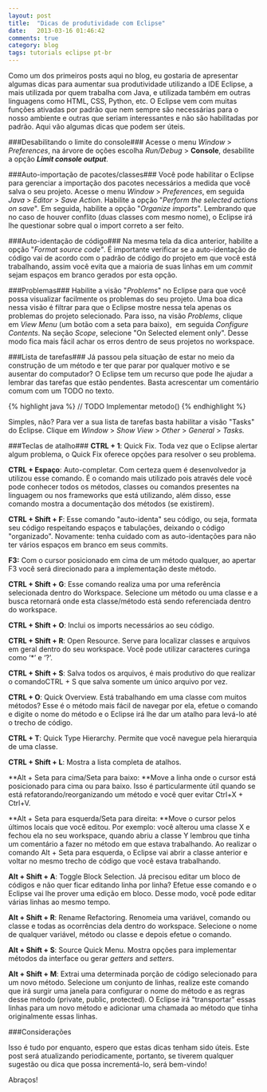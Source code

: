 ```yaml
---
layout: post
title:  "Dicas de produtividade com Eclipse"
date:   2013-03-16 01:46:42
comments: true
category: blog
tags: tutorials eclipse pt-br
---
```

Como um dos primeiros posts aqui no blog, eu gostaria de apresentar algumas dicas para aumentar sua produtividade utilizando a IDE Eclipse, a mais utilizada por quem trabalha com Java, e utilizada também em outras linguagens como HTML, CSS, Python, etc. O Eclipse vem com muitas funções ativadas por padrão que nem sempre são necessárias para o nosso ambiente e outras que seriam interessantes e não são habilitadas por padrão. Aqui vão algumas dicas que podem ser úteis.

###Desabilitando o limite do console###
Acesse o menu *Window* > *Preferences*, na árvore de oções escolha *Run/Debug* > **Console**, desabilite a opção ***Limit console output***.


###Auto-importação de pacotes/classes###
Você pode habilitar o Eclipse para gerenciar a importação dos pacotes necessários a medida que você salva o seu projeto. Acesse o menu *Window* &gt; *Preferences*, em seguida *Java* &gt; *Editor* &gt; *Save Action*. Habilite a opção "*Perform the selected actions on save*". Em seguida, habilite a opção "*Organize imports*". Lembrando que no caso de houver conflito (duas classes com mesmo nome), o Eclipse irá lhe questionar sobre qual o import correto a ser feito.


###Auto-identação de código###
Na mesma tela da dica anterior, habilite a opção "*Format source code"*. É importante verificar se a auto-identação de código vai de acordo com o padrão de código do projeto em que você está trabalhando, assim você evita que a maioria de suas linhas em um *commit* sejam espaços em branco gerados por esta opção.


###Problemas###
Habilite a visão "*Problems*" no Eclipse para que você possa visualizar facilmente os problemas do seu projeto. Uma boa dica nessa visão é filtrar para que o Eclipse mostre nessa tela apenas os problemas do projeto selecionado. Para isso, na visão *Problems*, clique em *View Menu* (um botão com a seta para baixo),  em seguida *Configure Contents*. Na seção *Scope*, selecione "On Selected element only". Desse modo fica mais fácil achar os erros dentro de seus projetos no workspace.

###Lista de tarefas###
Já passou pela situação de estar no meio da construção de um método e ter que parar por qualquer motivo e se ausentar do computador? O Eclipse tem um recurso que pode lhe ajudar a lembrar das tarefas que estão pendentes. Basta acrescentar um comentário comum com um TODO no texto.

{% highlight java %}
// TODO Implementar metodo()
{% endhighlight %}


Simples, não? Para ver a sua lista de tarefas basta habilitar a visão "Tasks" do Eclipse. Clique em *Window* &gt; *Show View* &gt; *Other* &gt; *General* &gt; *Tasks.*


###Teclas de atalho###
**CTRL + 1**: Quick Fix. Toda vez que o Eclipse alertar algum problema, o Quick Fix oferece opções para resolver o seu problema.

**CTRL + Espaço**: Auto-completar. Com certeza quem é desenvolvedor ja utilizou esse comando. É o comando mais utilizado pois através dele você pode conhecer todos os métodos, classes ou comandos presentes na linguagem ou nos frameworks que está utilizando, além disso, esse comando mostra a documentação dos métodos (se existirem).

**CTRL + Shift + F**: Esse comando "auto-identa" seu código, ou seja, formata seu código respeitando espaços e tabulações, deixando o código "organizado". Novamente: tenha cuidado com as auto-identações para não ter vários espaços em branco em seus commits.

**F3:** Com o cursor posicionado em cima de um método qualquer, ao apertar F3 você será direcionado para a implementação deste método.

**CTRL + Shift + G**: Esse comando realiza uma por uma referência selecionada dentro do Workspace. Selecione um método ou uma classe e a busca retornará onde esta classe/método está sendo referenciada dentro do workspace.

**CTRL + Shift + O**: Inclui os imports necessários ao seu código.

**CTRL + Shift + R**: Open Resource. Serve para localizar classes e arquivos em geral dentro do seu workspace. Você pode utilizar caracteres curinga como ‘*’ e ‘?’.

**CTRL + Shift + S**: Salva todos os arquivos, é mais produtivo do que realizar o comandoCTRL + S que salva somente um único arquivo por vez.

**CTRL + O**: Quick Overview. Está trabalhando em uma classe com muitos métodos? Esse é o método mais fácil de navegar por ela, efetue o comando e digite o nome do método e o Eclipse irá lhe dar um atalho para levá-lo até o trecho de código.

**CTRL + T**: Quick Type Hierarchy. Permite que você navegue pela hierarquia de uma classe.

**CTRL + Shift + L**: Mostra a lista completa de atalhos.

**Alt + Seta para cima/Seta para baixo: **Move a linha onde o cursor está posicionado para cima ou para baixo. Isso é particularmente útil quando se está refatorando/reorganizando um método e você quer evitar Ctrl+X + Ctrl+V.

**Alt + Seta para esquerda/Seta para direita: **Move o cursor pelos últimos locais que você editou. Por exemplo: você alterou uma classe X e fechou ela no seu workspace, quando abriu a classe Y lembrou que tinha um comentário a fazer no método em que estava trabalhando. Ao realizar o comando Alt + Seta para esquerda, o Eclipse vai abrir a classe anterior e voltar no mesmo trecho de código que você estava trabalhando.

**Alt + Shift + A**: Toggle Block Selection. Já precisou editar um bloco de códigos e não quer ficar editando linha por linha? Efetue esse comando e o Eclipse vai lhe prover uma edição em bloco. Desse modo, você pode editar várias linhas ao mesmo tempo.

**Alt + Shift + R**: Rename Refactoring. Renomeia uma variável, comando ou classe e todas as ocorrências dela dentro do workspace. Selecione o nome de qualquer variável, método ou classe e depois efetue o comando.

**Alt + Shift + S**: Source Quick Menu. Mostra opções para implementar métodos da interface ou gerar *getters* and *setters*.

**Alt + Shift + M**: Extrai uma determinada porção de código selecionado para um novo método. Selecione um conjunto de linhas, realize este comando que irá surgir uma janela para configurar o nome do método e as regras desse método (private, public, protected). O Eclipse irá "transportar" essas linhas para um novo método e adicionar uma chamada ao método que tinha originalmente essas linhas.

###Considerações

Isso é tudo por enquanto, espero que estas dicas tenham sido úteis. Este post será atualizando periodicamente, portanto, se tiverem qualquer sugestão ou dica que possa incrementá-lo, será bem-vindo!

Abraços!